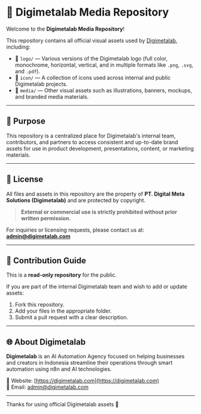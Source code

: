 # 🧰 Digimetalab Media Repository

Welcome to the **Digimetalab Media Repository**!

This repository contains all official visual assets used by [Digimetalab](https://digimetalab.com), including:

- 📁 `logo/` — Various versions of the Digimetalab logo (full color, monochrome, horizontal, vertical, and in multiple formats like `.png`, `.svg`, and `.pdf`).
- 📁 `icon/` — A collection of icons used across internal and public Digimetalab projects.
- 📁 `media/` — Other visual assets such as illustrations, banners, mockups, and branded media materials.

---

## 🎯 Purpose

This repository is a centralized place for Digimetalab's internal team, contributors, and partners to access consistent and up-to-date brand assets for use in product development, presentations, content, or marketing materials.

---

## 📄 License

All files and assets in this repository are the property of **PT. Digital Meta Solutions (Digimetalab)** and are protected by copyright.

> **External or commercial use is strictly prohibited without prior written permission.**

For inquiries or licensing requests, please contact us at: **admin@digimetalab.com**

---

## 🚀 Contribution Guide

This is a **read-only repository** for the public.

If you are part of the internal Digimetalab team and wish to add or update assets:

1. Fork this repository.
2. Add your files in the appropriate folder.
3. Submit a pull request with a clear description.

---

## 🌐 About Digimetalab

**Digimetalab** is an AI Automation Agency focused on helping businesses and creators in Indonesia streamline their operations through smart automation using n8n and AI technologies.

🔗 Website: [https://digimetalab.com](https://digimetalab.com)  
📧 Email: [admin@digimetalab.com](mailto:admin@digimetalab.com)

---

Thanks for using official Digimetalab assets 🙏
